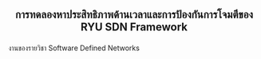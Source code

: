 ## <p align="center">การทดลองหาประสิทธิภาพด้านเวลาและการป้องกันการโจมตีของ RYU SDN Framework</p>

งานของรายวิชา Software Defined Networks